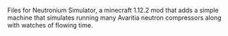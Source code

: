 Files for Neutronium Simulator, a minecraft 1.12.2 mod that adds a simple machine that
simulates running many Avaritia neutron compressors along with watches of flowing time.
